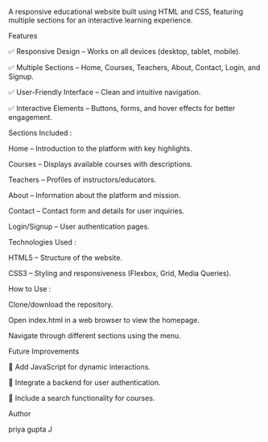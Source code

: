 A responsive educational website built using HTML and CSS, featuring multiple sections for an interactive learning experience.

Features

✅ Responsive Design – Works on all devices (desktop, tablet, mobile).

✅ Multiple Sections – Home, Courses, Teachers, About, Contact, Login, and Signup.

✅ User-Friendly Interface – Clean and intuitive navigation.

✅ Interactive Elements – Buttons, forms, and hover effects for better engagement.

Sections Included :

Home – Introduction to the platform with key highlights.

Courses – Displays available courses with descriptions.

Teachers – Profiles of instructors/educators.

About – Information about the platform and mission.

Contact – Contact form and details for user inquiries.

Login/Signup – User authentication pages.

Technologies Used :

HTML5 – Structure of the website.

CSS3 – Styling and responsiveness (Flexbox, Grid, Media Queries).

How to Use :

Clone/download the repository.

Open index.html in a web browser to view the homepage.

Navigate through different sections using the menu.

Future Improvements

🔹 Add JavaScript for dynamic interactions.

🔹 Integrate a backend for user authentication.

🔹 Include a search functionality for courses.

Author

priya gupta J
